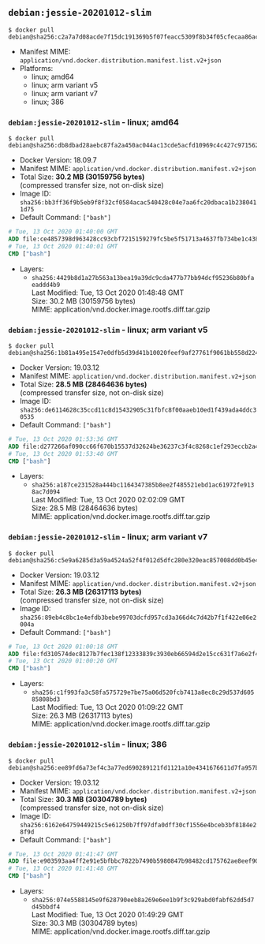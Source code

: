 ## `debian:jessie-20201012-slim`

```console
$ docker pull debian@sha256:c2a7a7d08acde7f15dc191369b5f07feacc5309f8b34f05cfecaa86acba7b58a
```

-	Manifest MIME: `application/vnd.docker.distribution.manifest.list.v2+json`
-	Platforms:
	-	linux; amd64
	-	linux; arm variant v5
	-	linux; arm variant v7
	-	linux; 386

### `debian:jessie-20201012-slim` - linux; amd64

```console
$ docker pull debian@sha256:db8dbad28aebc87fa2a450ac044ac13cde5acfd10969c4c427c9715626ed5454
```

-	Docker Version: 18.09.7
-	Manifest MIME: `application/vnd.docker.distribution.manifest.v2+json`
-	Total Size: **30.2 MB (30159756 bytes)**  
	(compressed transfer size, not on-disk size)
-	Image ID: `sha256:bb3ff36f9b5eb9f8f32cf0584acac540428c04e7aa6fc20dbaca1b2380411d75`
-	Default Command: `["bash"]`

```dockerfile
# Tue, 13 Oct 2020 01:40:00 GMT
ADD file:ce4857398d963428cc93cbf7215159279fc5be5f51713a4637fb734be1c438b4 in / 
# Tue, 13 Oct 2020 01:40:01 GMT
CMD ["bash"]
```

-	Layers:
	-	`sha256:4429b8d1a27b563a13bea19a39dc9cda477b77bb94dcf95236b80bfaeaddd4b9`  
		Last Modified: Tue, 13 Oct 2020 01:48:48 GMT  
		Size: 30.2 MB (30159756 bytes)  
		MIME: application/vnd.docker.image.rootfs.diff.tar.gzip

### `debian:jessie-20201012-slim` - linux; arm variant v5

```console
$ docker pull debian@sha256:1b81a495e1547e0dfb5d39d41b10020feef9af27761f9061bb558d224fb4434f
```

-	Docker Version: 19.03.12
-	Manifest MIME: `application/vnd.docker.distribution.manifest.v2+json`
-	Total Size: **28.5 MB (28464636 bytes)**  
	(compressed transfer size, not on-disk size)
-	Image ID: `sha256:de6114628c35ccd11c8d15432905c31fbfc8f00aaeb10ed1f439ada4ddc30535`
-	Default Command: `["bash"]`

```dockerfile
# Tue, 13 Oct 2020 01:53:36 GMT
ADD file:d277266af090cc66f670b15537d32624be36237c3f4c8268c1ef293eccb2a49c in / 
# Tue, 13 Oct 2020 01:53:40 GMT
CMD ["bash"]
```

-	Layers:
	-	`sha256:a187ce231528a444bc1164347385b8ee2f485521ebd1ac61972fe9138ac7d094`  
		Last Modified: Tue, 13 Oct 2020 02:02:09 GMT  
		Size: 28.5 MB (28464636 bytes)  
		MIME: application/vnd.docker.image.rootfs.diff.tar.gzip

### `debian:jessie-20201012-slim` - linux; arm variant v7

```console
$ docker pull debian@sha256:c5e9a6285d3a59a4524a52f4f012d5dfc280e320eac857008dd0b45e4d515bf4
```

-	Docker Version: 19.03.12
-	Manifest MIME: `application/vnd.docker.distribution.manifest.v2+json`
-	Total Size: **26.3 MB (26317113 bytes)**  
	(compressed transfer size, not on-disk size)
-	Image ID: `sha256:89eb4c8bc1e4efdb3bebe99703dcfd957cd3a366d4c7d42b7f1f422e06e2004a`
-	Default Command: `["bash"]`

```dockerfile
# Tue, 13 Oct 2020 01:00:18 GMT
ADD file:fd310574dec8127b7fec138f12333839c3930eb66594d2e15cc631f7a6e2f4d0 in / 
# Tue, 13 Oct 2020 01:00:20 GMT
CMD ["bash"]
```

-	Layers:
	-	`sha256:c1f993fa3c58fa575729e7be75a06d520fcb7413a8ec8c29d537d60585808bd3`  
		Last Modified: Tue, 13 Oct 2020 01:09:22 GMT  
		Size: 26.3 MB (26317113 bytes)  
		MIME: application/vnd.docker.image.rootfs.diff.tar.gzip

### `debian:jessie-20201012-slim` - linux; 386

```console
$ docker pull debian@sha256:ee89fd6a73ef4c3a77ed690289121fd1121a10e4341676611d7fa957b4b81fa2
```

-	Docker Version: 19.03.12
-	Manifest MIME: `application/vnd.docker.distribution.manifest.v2+json`
-	Total Size: **30.3 MB (30304789 bytes)**  
	(compressed transfer size, not on-disk size)
-	Image ID: `sha256:6162e64759449215c5e61250b7ff97dfa0dff30cf1556e4bceb3bf8184e28f9d`
-	Default Command: `["bash"]`

```dockerfile
# Tue, 13 Oct 2020 01:41:47 GMT
ADD file:e903593aa4ff2e91e5bfbbc7822b7490b5980847b98482cd175762ae8eef9082 in / 
# Tue, 13 Oct 2020 01:41:48 GMT
CMD ["bash"]
```

-	Layers:
	-	`sha256:074e5588145e9f628790eeb8a269e6ee1b9f3c929abd0fabf62dd5d7d45bbdf4`  
		Last Modified: Tue, 13 Oct 2020 01:49:29 GMT  
		Size: 30.3 MB (30304789 bytes)  
		MIME: application/vnd.docker.image.rootfs.diff.tar.gzip
